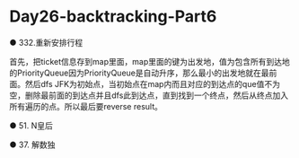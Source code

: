 # Day26-backtracking-Part6

● 332.重新安排行程 

首先，把ticket信息存到map里面，map里面的键为出发地，值为包含所有到达地的PriorityQueue因为PriorityQueue是自动升序，那么最小的出发地就在最前面。然后dfs JFK为初始点，当初始点在map内而且对应的到达点的que值不为空，删除最前面的到达点并且dfs此到达点，直到找到一个终点，然后从终点加入所有遍历的点。所以最后要reverse result。

● 51. N皇后 

● 37. 解数独 
